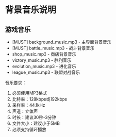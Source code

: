 # 背景音乐说明

## 游戏音乐
- [MUST] background_music.mp3 - 主界面背景音乐
- [MUST] battle_music.mp3 - 战斗背景音乐
- shop_music.mp3 - 商店背景音乐
- victory_music.mp3 - 胜利音乐
- evolution_music.mp3 - 进化音乐
- league_music.mp3 - 联盟对战音乐

音乐要求：
1. 必须使用MP3格式
2. 比特率：128kbps或192kbps
3. 采样率：44.1kHz
4. 声道：立体声
5. 时长：建议30秒-3分钟
6. 文件大小：建议小于5MB
7. 必须支持循环播放 